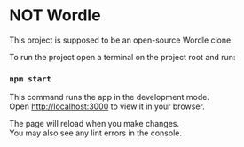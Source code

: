 # NOT Wordle

This project is supposed to be an open-source Wordle clone.

To run the project open a terminal on the project root and run:

### `npm start`

This command runs the app in the development mode.\
Open [http://localhost:3000](http://localhost:3000) to view it in your browser.

The page will reload when you make changes.\
You may also see any lint errors in the console.
